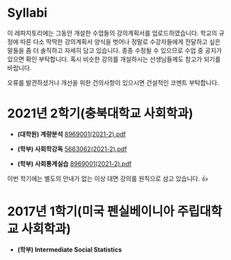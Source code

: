 # Syllabi

이 레파지토리에는 그동안 개설한 수업들의 강의계획서를 업로드하였습니다. 학교의 규정에 따른 다소 딱딱한 강의계획서 양식을 벗어나 정말로 수강자들에게 전달하고 싶은 말들을 좀 더 솔직하고 자세히 담고 있습니다. 종종 수정될 수 있으므로 수업 중 공지가 있으면 확인 부탁합니다. 혹시 비슷한 강의를 개설하시는 선생님들께도 참고가 되기를 바랍니다.

오류를 발견하셨거나 개선을 위한 건의사항이 있으시면 건설적인 코멘트 부탁합니다.


# 2021년 2학기(충북대학교 사회학과)

- **(대학원) 계량분석** [8969001(2021-2).pdf](https://github.com/hxk271/Syllabi/blob/main/8969001(2021-2).pdf)

- **(학부) 사회학강독** [5663062(2021-2).pdf](https://github.com/hxk271/Syllabi/blob/main/5663062(2021-2).pdf)

- **(학부) 사회통계실습** [8969001(2021-2).pdf](https://github.com/hxk271/Syllabi/blob/main/5663062(2021-2).pdf)


이번 학기에는 별도의 안내가 없는 이상 대면 강의를 원칙으로 삼고 있습니다. :+1:




# 2017년 1학기(미국 펜실베이니아 주립대학교 사회학과)

- **(학부) Intermediate Social Statistics**



